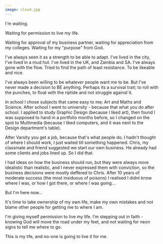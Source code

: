 ```yaml
---
image: cloud.jpg
---
```


I'm waiting.

Waiting for permission to live my life.

Waiting for approval of my business partner, waiting for appreciation from my colleges. Waiting for my "purpose" from God.

I've always seen it as a strength to be able to adapt. I've lived in the city, I've lived in a mud hut. I've lived in the UK, and Zambia and SA. I've always gone with the flow. Tried to find the path of least resistance. To be likeable and nice.

I've always been willing to be whatever people want me to be. But I've never made a decision to BE anything. Perhaps its a survival trait; to roll with the punches, to float with the riptide and not struggle against it.

In school I chose subjects that came easy to me; Art and Maths and Science. After school I went to university - because that what you do after school. I applied to study Graphic Design (because I liked art), then found I was supposed to hand in a portfolio months before, so I changed on the spot to Multimedia (because I liked computers, and it was next to the Design department's table).

After Varsity you get a job, because that's what people do. I hadn't thought of where I should work, I just waited till something happened. Chris, my classmate and friend suggested we start our own business. He already had some clients and jobs lined up. So I did that.

I had ideas on how the business should run, but they were always more idealistic than realistic, and I never expressed them with conviction, so the business decisions were mostly deffered to Chris. After 10 years of moderate success (the most insiduous of poisons) I realised I didnt know where I was, or how I got there, or where I was going...

But I'm here now...

It's time to take ownership of my own life, make my own mistakes and not blame other people for getting me to where I am.

I'm giving myself permission to live my life. I'm stepping out in faith - knowing God will move the road under my feet, and not waiting for neon signs to tell me where to go.

This is my life, and no-one is going to live it for me.
